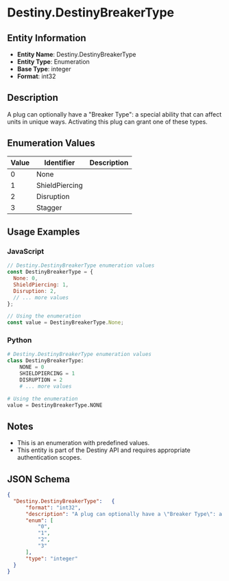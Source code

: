 # Destiny.DestinyBreakerType

## Entity Information
- **Entity Name**: Destiny.DestinyBreakerType
- **Entity Type**: Enumeration
- **Base Type**: integer
- **Format**: int32

## Description
A plug can optionally have a "Breaker Type": a special ability that can affect units in unique ways. Activating this plug can grant one of these types.

## Enumeration Values

| Value | Identifier | Description |
|-------|------------|-------------|
| 0 | None |  |
| 1 | ShieldPiercing |  |
| 2 | Disruption |  |
| 3 | Stagger |  |

## Usage Examples

### JavaScript
```javascript
// Destiny.DestinyBreakerType enumeration values
const DestinyBreakerType = {
  None: 0,
  ShieldPiercing: 1,
  Disruption: 2,
  // ... more values
};

// Using the enumeration
const value = DestinyBreakerType.None;
```

### Python
```python
# Destiny.DestinyBreakerType enumeration values
class DestinyBreakerType:
    NONE = 0
    SHIELDPIERCING = 1
    DISRUPTION = 2
    # ... more values

# Using the enumeration
value = DestinyBreakerType.NONE
```

## Notes
- This is an enumeration with predefined values.
- This entity is part of the Destiny API and requires appropriate authentication scopes.

## JSON Schema
```json
{
  "Destiny.DestinyBreakerType":   {
      "format": "int32",
      "description": "A plug can optionally have a \"Breaker Type\": a special ability that can affect units in unique ways. Activating this plug can grant one of these types.",
      "enum": [
          "0",
          "1",
          "2",
          "3"
      ],
      "type": "integer"
  }
}
```
